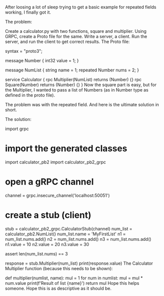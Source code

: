 After loosing a lot of sleep trying to get a basic example for repeated fields working, I finally got it.

The problem:

Create a calculator.py with two functions, square and multiplier.
Using GRPC, create a Proto file for the same.
Write a server, a client.
Run the server, and run the client to get correct results.
The Proto file:

syntax = "proto3";

message Number {
    int32 value = 1;
}

message NumList {
    string name = 1;
    repeated Number nums = 2;
}

service Calculator {
    rpc Multiplier(NumList) returns (Number) {}
    rpc Square(Number) returns (Number) {}
}
Now the square part is easy, but for the Multiplier, I wanted to pass a list of Numbers (as in Number type as defined in the proto file).

The problem was with the repeated field. And here is the ultimate solution in short.

The solution:

import grpc

# import the generated classes
import calculator_pb2
import calculator_pb2_grpc
# open a gRPC channel
channel = grpc.insecure_channel('localhost:50051')

# create a stub (client)
stub = calculator_pb2_grpc.CalculatorStub(channel)
num_list = calculator_pb2.NumList()
num_list.name = 'MyFirstList'
n1 = num_list.nums.add()
n2 = num_list.nums.add()
n3 = num_list.nums.add()
n1.value = 10
n2.value = 20
n3.value = 30

assert len(num_list.nums) == 3

response = stub.Multiplier(num_list)
print(response.value)
The Calculator Multiplier function (because this needs to be shown):

def multiplier(numlist, name):
    mul = 1
    for num in numlist:
        mul = mul * num.value
    print(f'Result of list {name}')
    return mul
Hope this helps someone. Hope this is as descriptive as it should be.